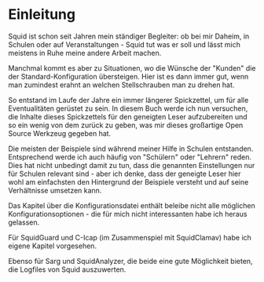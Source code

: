 # Einleitung

Squid ist schon seit Jahren mein ständiger Begleiter: ob bei mir Daheim, in Schulen oder auf Veranstaltungen - Squid tut was er soll und lässt mich meistens in Ruhe meine andere Arbeit machen.

Manchmal kommt es aber zu Situationen, wo die Wünsche der "Kunden" die der Standard-Konfiguration übersteigen. Hier ist es dann immer gut, wenn man zumindest erahnt an welchen Stellschrauben man zu drehen hat.

So entstand im Laufe der Jahre ein immer längerer Spickzettel, um für alle Eventualitäten gerüstet zu sein. In diesem Buch werde ich nun versuchen, die Inhalte dieses Spickzettels für den geneigten Leser aufzubereiten und so ein wenig von dem zurück zu geben, was mir dieses großartige Open Source Werkzeug gegeben hat.

Die meisten der Beispiele sind während meiner Hilfe in Schulen entstanden. Entsprechend werde ich auch häufig von "Schülern" oder "Lehrern" reden. Dies hat nicht unbedingt damit zu tun, dass die genannten Einstellungen nur für Schulen relevant sind - aber ich denke, dass der geneigte Leser hier wohl am einfachsten den Hintergrund der Beispiele versteht und auf seine Verhältnisse umsetzen kann.

Das Kapitel über die Konfigurationsdatei enthält beleibe nicht alle möglichen Konfigurationsoptionen - die für mich nicht interessanten habe ich heraus gelassen. 

Für SquidGuard und C-Icap (im Zusammenspiel mit SquidClamav) habe ich eigene Kapitel vorgesehen. 

Ebenso für Sarg und SquidAnalyzer, die beide eine gute Möglichkeit bieten, die Logfiles von Squid auszuwerten.



